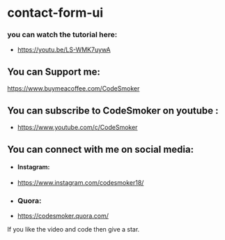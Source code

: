 # contact-form-ui

### you can watch the tutorial here: 
* https://youtu.be/LS-WMK7uywA

## You can Support me:
https://www.buymeacoffee.com/CodeSmoker


## You can subscribe to CodeSmoker on youtube :
* https://www.youtube.com/c/CodeSmoker

## You can connect with me on social media: 
* #### Instagram: 
* https://www.instagram.com/codesmoker18/ 
* ### Quora: 
* https://codesmoker.quora.com/

If you like the video and code then give a star.
